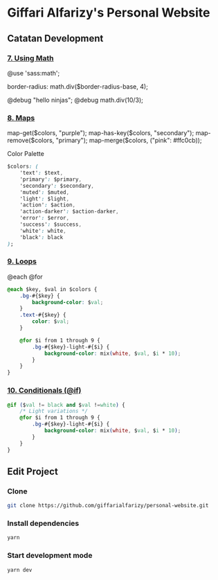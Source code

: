 # Giffari Alfarizy's Personal Website

## Catatan Development

### [7. Using Math](https://youtu.be/sXE3nwjCY_w)

@use 'sass:math';

border-radius: math.div($border-radius-base, 4);

@debug "hello ninjas";
@debug math.div(10/3);

### [8. Maps](https://youtu.be/La8wN7o-cL8)

map-get($colors, "purple");
map-has-key($colors, "secondary");
map-remove($colors, "primary");
map-merge($colors, ("pink": #ffc0cb));

Color Palette

```css
$colors: (
	'text': $text,
	'primary': $primary,
	'secondary': $secondary,
	'muted': $muted,
	'light': $light,
	'action': $action,
	'action-darker': $action-darker,
	'error': $error,
	'success': $success,
	'white': white,
	'black': black
);
```

### [9. Loops](https://youtu.be/I1lp8eSKmEs)

@each
@for

```css
@each $key, $val in $colors {
	.bg-#{$key} {
		background-color: $val;
	}
	.text-#{$key} {
		color: $val;
	}

	@for $i from 1 through 9 {
		.bg-#{$key}-light-#{$i} {
			background-color: mix(white, $val, $i * 10);
		}
	}
}
```

### [10. Conditionals (@if)](https://youtu.be/QPZOvED3N_8)

```css
@if ($val != black and $val !=white) {
	/* Light variations */
	@for $i from 1 through 9 {
		.bg-#{$key}-light-#{$i} {
			background-color: mix(white, $val, $i * 10);
		}
	}
}
```

## Edit Project

### Clone

```bash
git clone https://github.com/giffarialfarizy/personal-website.git
```

### Install dependencies

```bash
yarn
```

### Start development mode

```bash
yarn dev
```
